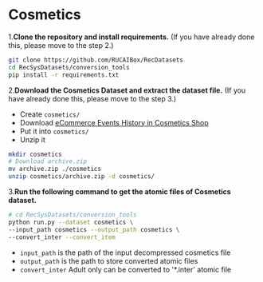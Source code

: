 # Cosmetics

1.**Clone the repository and install requirements.**
(If you have already done this, please move to the step 2.)

```sh
git clone https://github.com/RUCAIBox/RecDatasets
cd RecSysDatasets/conversion_tools
pip install -r requirements.txt
```

2.**Download the Cosmetics Dataset and extract the dataset file.**
(If you have already done this, please move to the step 3.)

* Create `cosmetics/`
* Download [eCommerce Events History in Cosmetics Shop](https://www.kaggle.com/datasets/mkechinov/ecommerce-events-history-in-cosmetics-shop)
* Put it into `cosmetics/`
* Unzip it

```sh
mkdir cosmetics
# Download archive.zip
mv archive.zip ./cosmetics
unzip cosmetics/archive.zip -d cosmetics/
```

3.**Run the following command to get the atomic files of Cosmetics dataset.**

```sh
# cd RecSysDatasets/conversion_tools
python run.py --dataset cosmetics \
--input_path cosmetics --output_path cosmetics \
--convert_inter --convert_item
```

* `input_path` is the path of the input decompressed cosmetics file
* `output_path` is the path to store converted atomic files
* `convert_inter` Adult only can be converted to '*.inter' atomic file
